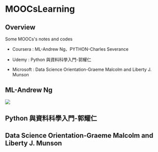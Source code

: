 # MOOCsLearning
## Overview
Some MOOCs's notes and codes
- Coursera : ML-Andrew Ng、PYTHON-Charles Severance
>
- Udemy : Python 與資料科學入門-郭耀仁
>
- Microsoft : Data Science Orientation-Graeme Malcolm and Liberty J. Munson
>
## ML-Andrew Ng
![](https://github.com/tailer954/Coursera-aiLearning/blob/master/ML-Andrew%20Ng/ML-Andrew%20Wu.png)
>
## Python 與資料科學入門-郭耀仁

>
## Data Science Orientation-Graeme Malcolm and Liberty J. Munson

>
